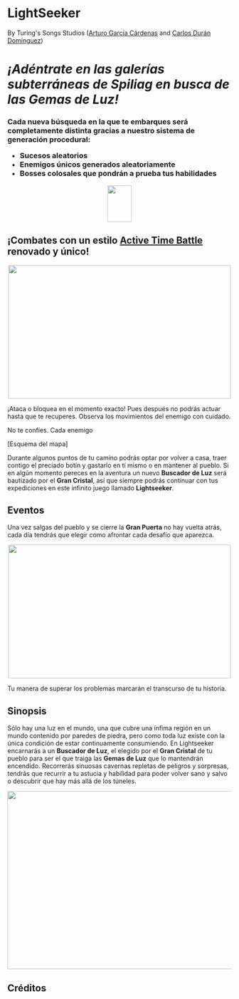 LightSeeker
=====
By Turing's Songs Studios ([Arturo García Cárdenas](https://github.com/argarc03) and [Carlos Durán Domínguez](https://github.com/CarlosDuranDominguez))

<h1><i>¡Adéntrate en las galerías subterráneas de Spiliag en busca de las Gemas de Luz!</i></h1>
<h3>Cada nueva búsqueda en la que te embarques será completamente distinta gracias a nuestro sistema de generación procedural:

<ul>
  <li>Sucesos aleatorios</li>
  <li>Enemigos únicos generados aleatoriamente</li> 
  <li>Bosses colosales que pondrán a prueba tus habilidades</li>
</ul>
</h3>

<p align="center"><img src="https://piskel-imgstore-b.appspot.com/img/f00e6238-bd2b-11e8-9a46-5fda3286c4be.gif" width="54" height="82"></p>

## ¡Combates con un estilo [Active Time Battle](https://www.giantbomb.com/active-time-battle/3015-95/) renovado y único!

<p align="center"><img src="https://user-images.githubusercontent.com/33768598/45781723-1c73c980-bc61-11e8-9e1f-32d0d79115b7.png" width="500" height="300"></p>

¡Ataca o bloquea en el momento exacto! Pues después no podrás actuar hasta que te recuperes. 
Observa los movimientos del enemigo con cuidado.

No te confíes. Cada enemigo 


[Esquema del mapa]

Durante algunos puntos de tu camino podrás optar por volver a casa, traer contigo el preciado botín y gastarlo en tí mismo o en mantener al pueblo.
Si en algún momento pereces en la aventura un nuevo __Buscador de Luz__ será bautizado por el __Gran Cristal__, así que siempre podrás continuar con tus expediciones en este infinito juego llamado __Lightseeker__.

## Eventos
Una vez salgas del pueblo y se cierre la __Gran Puerta__ no hay vuelta atrás, cada día tendrás que elegir como afrontar cada desafío que aparezca.
<p align="center"><img src="https://user-images.githubusercontent.com/33768598/45785240-d3754280-bc6b-11e8-93ad-7af6ebbeb003.jpg" width="500" height="300"></p>
Tu manera de superar los problemas marcarán el transcurso de tu historia.


## Sinopsis

Sólo hay una luz en el mundo, una que cubre una ínfima región en un mundo contenido por paredes de piedra, pero como toda luz existe con la única condición de estar continuamente consumiendo.
En Lightseeker encarnarás a un __Buscador de Luz__, el elegido por el __Gran Cristal__ de tu pueblo para ser el que traiga las __Gemas de Luz__ que lo mantendrán encendido. Recorrerás sinuosas cavernas repletas de peligros y sorpresas, tendrás que recurrir a tu astucia y habilidad para poder volver sano y salvo o descubrir que hay más allá de los túneles.
<p align="center"><img src="https://user-images.githubusercontent.com/33768598/45785254-e0923180-bc6b-11e8-9d89-46aadacd90a9.jpg" width="600" height="400"></p>

## Créditos










